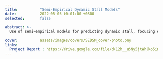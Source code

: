 ```yaml
---
title:          "Semi-Empirical Dynamic Stall Models"
date:           2022-05-05 00:01:00 +0800
selected:       false

abstract: >-
  Use of semi-empirical models for predicting dynamic stall, focusing on the ONERA and Snel Models to address limitations in current computational methods. Evaluation of model strengths and weaknesses, and identification of areas for further research.
  
cover:          assets/images/covers/SEDSM_cover-photo.png
links:
  Project Report : https://drive.google.com/file/d/12h__u5Ny5jtWhjko5imlUwuzu67Abcjl/view?usp=drive_link
---
```

